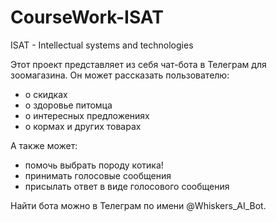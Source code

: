 # CourseWork-ISAT
ISAT - Intellectual systems and technologies

Этот проект представляет из себя чат-бота в Телеграм для зоомагазина.
Он может рассказать пользователю:
- о скидках
- о здоровье питомца
- о интересных предложениях
- о кормах и других товарах

А также может:
- помочь выбрать породу котика!
- принимать голосовые сообщения
- присылать ответ в виде голосового сообщения


Найти бота можно в Телеграм по имени @Whiskers_AI_Bot.